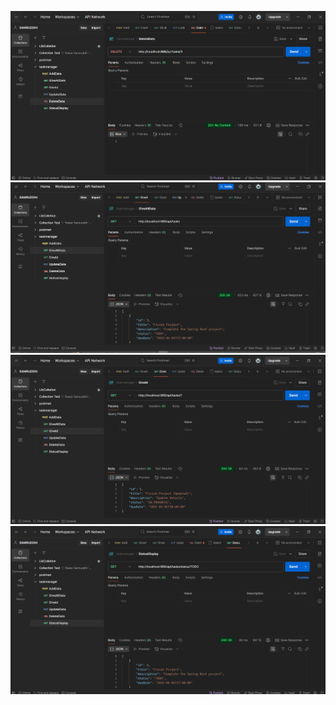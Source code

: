 ![img alt](https://github.com/SAM25S/FinalCap/blob/631dbbc31ef46612ecb14f0a53087301326f392a/DeleteDataPostman.PNG)
![img alt](https://github.com/SAM25S/FinalCap/blob/7c549e051f9d709032b98f3475febd9eb0cbe093/GiveAllDataPostman.PNG)
![img alt](https://github.com/SAM25S/FinalCap/blob/0077af055c24490673bfab17ef6aac9de3a0255e/GiveIdPostman.PNG)
![img alt](https://github.com/SAM25S/FinalCap/blob/2a13f107a36da4d39233241322f92d5da1bd1d73/StatusDisplayPostman.PNG)
